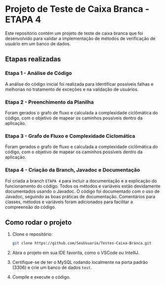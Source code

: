 # Projeto de Teste de Caixa Branca - ETAPA 4

Este repositório contém um projeto de teste de caixa branca que foi desenvolvido para validar a implementação de métodos de verificação de usuário em um banco de dados.

## Etapas realizadas

### Etapa 1 - **Análise de Código**
A análise do código inicial foi realizada para identificar possíveis falhas e melhorias no tratamento de exceções e na validação de usuários.

### Etapa 2 - **Preenchimento da Planilha**
Foram gerados o grafo de fluxo e calculada a complexidade ciclômática do código, com o objetivo de mapear os caminhos possíveis dentro da aplicação.

### Etapa 3 -  **Grafo de Fluxo e Complexidade Ciclomática**
Foram gerados o grafo de fluxo e calculada a complexidade ciclômática do código, com o objetivo de mapear os caminhos possíveis dentro da aplicação.

### Etapa 4 - **Criação da Branch, Javadoc e Documentação**
Foi criada a branch `ETAPA 4` para incluir a documentação e a explicação do funcionamento do código. Todos os métodos e variáveis estão devidamente documentados usando o Javadoc.
O código foi documentado com o uso de Javadoc, seguindo as boas práticas de documentação. Comentários para classes, métodos e variáveis foram adicionados para facilitar a compreensão do código.

## Como rodar o projeto

1. Clone o repositório:
    ```bash
    git clone https://github.com/SeuUsuario/Testes-Caixa-Branca.git
    ```

2. Abra o projeto em sua IDE favorita, como o VSCode ou IntelliJ.

3. Certifique-se de ter o MySQL rodando localmente na porta padrão (3306) e crie um banco de dados `test`.

4. Compile e execute o código.

